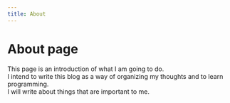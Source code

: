 ```yaml
---
title: About
---
```

# About page

This page is an introduction of what I am going to do.  
I intend to write this blog as a way of organizing my thoughts and to learn programming.  
I will write about things that are important to me.